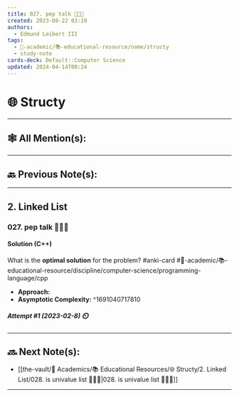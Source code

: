 ```yaml
---
title: 027. pep talk 👨🏻‍🏫
created: 2023-08-22 03:19
authors:
  - Edmund Leibert III
tags:
  - 🔴-academic/📚-educational-resource/name/structy
  - study-note
cards-deck: Default::Computer Science
updated: 2024-04-14T00:24
---
```


# 🌐 Structy

---

## 🕸️ All Mention(s): 

---

## 🔙 Previous Note(s):

---

## 2. Linked List

### **027. pep talk 👨🏻‍🏫**

#### Solution (C++)

What is the **optimal solution** for the problem? 
#anki-card #🔴-academic/📚-educational-resource/discipline/computer-science/programming-language/cpp
- **Approach:**
- **Asymptotic Complexity:**
^1691040717810

##### **Attempt #1 (2023-02-8) ⏲️**



---

## 🔜 Next Note(s):
- [[the-vault/🔴 Academics/📚 Educational Resources/🌐 Structy/2. Linked List/028. is univalue list 👨🏽‍💻|028. is univalue list 👨🏽‍💻]]

---



